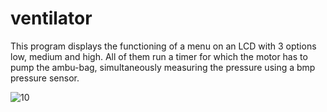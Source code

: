 # ventilator

This program displays the functioning of a menu on an LCD with 3 options low, medium and high. All of them run a timer for which the motor has to pump the ambu-bag, simultaneously measuring the pressure using a bmp pressure sensor.

![10](https://user-images.githubusercontent.com/56078295/109321331-09747300-7877-11eb-8576-4e7c08ff46be.jpg) 

